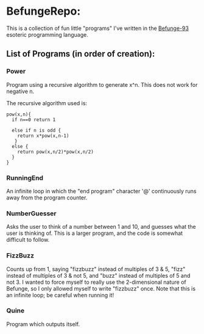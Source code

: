# BefungeRepo:
This is a collection of fun little "programs" I've written in the [Befunge-93](http://esolangs.org/wiki/Befunge) esoteric programming language.

## List of Programs (in order of creation):
### Power
Program using a recursive algorithm to generate x^n. This does not work for negative n.

The recursive algorithm used is:

    pow(x,n){
      if n==0 return 1
      
      else if n is odd {
        return x*pow(x,n-1)
       }
      else {
        return pow(x,n/2)*pow(x,n/2)
      }
    }

### RunningEnd
An infinite loop in which the "end program" character '@' continuously runs away from the program counter.

### NumberGuesser
Asks the user to think of a number between 1 and 10, and guesses what the user is thinking of. This is a larger program, and the code is somewhat difficult to follow.

### FizzBuzz
Counts up from 1, saying "fizzbuzz" instead of multiples of 3 & 5, "fizz" instead of multiples of 3 & not 5, and "buzz" instead of multiples of 5 and not 3. I wanted to force myself to really use the 2-dimensional nature of Befunge, so I only allowed myself to write "fizzbuzz" once. Note that this is an infinite loop; be careful when running it!

### Quine
Program which outputs itself.